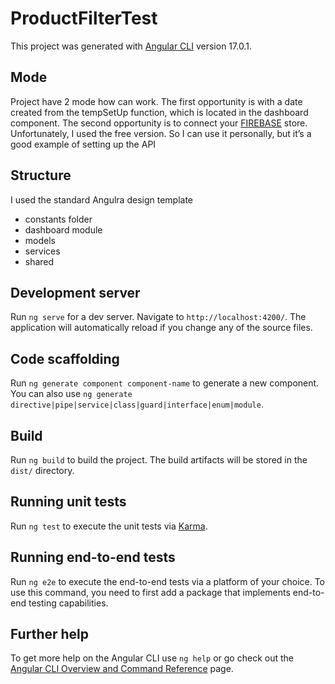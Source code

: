 # ProductFilterTest

This project was generated with [Angular CLI](https://github.com/angular/angular-cli) version 17.0.1.

## Mode

Project have 2 mode how can work. The first opportunity is with a date created from the tempSetUp function, which is located in the dashboard component. The second opportunity is to connect your [FIREBASE]("https://console.firebase.google.com/") store. Unfortunately, I used the free version. So I can use it personally, but it’s a good example of setting up the API

## Structure

I used the standard Angulra design template

* constants folder
* dashboard module
* models
* services
* shared


## Development server

Run `ng serve` for a dev server. Navigate to `http://localhost:4200/`. The application will automatically reload if you change any of the source files.

## Code scaffolding

Run `ng generate component component-name` to generate a new component. You can also use `ng generate directive|pipe|service|class|guard|interface|enum|module`.

## Build

Run `ng build` to build the project. The build artifacts will be stored in the `dist/` directory.

## Running unit tests

Run `ng test` to execute the unit tests via [Karma](https://karma-runner.github.io).

## Running end-to-end tests

Run `ng e2e` to execute the end-to-end tests via a platform of your choice. To use this command, you need to first add a package that implements end-to-end testing capabilities.

## Further help

To get more help on the Angular CLI use `ng help` or go check out the [Angular CLI Overview and Command Reference](https://angular.io/cli) page.
